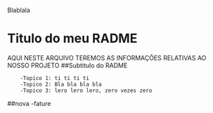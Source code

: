  Blablala
# Titulo do meu RADME

AQUI NESTE ARQUIVO TEREMOS AS INFORMAÇÕES RELATIVAS AO NOSSO PROJETO
    ##Subtitulo do RADME    

        -Topico 1: ti ti ti ti 
        -Topico 2: Bla bla bla bla 
        -Topico 3: lero lero lero, zero vezes zero

##nova -fature        